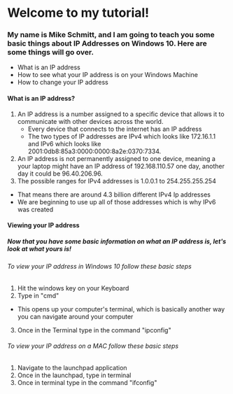#               Welcome to my tutorial!

### My name is Mike Schmitt, and I am going to teach you some basic things about IP Addresses on Windows 10. Here are some things will go over.


* What is an IP address
* How to see what your IP address is on your Windows Machine
* How to change your IP address


#### What is an IP address?
1. An IP address is a number assigned to a specific device that allows it to communicate with other devices across the world.
   * Every device that connects to the internet has an IP address
   * The two types of IP addresses are IPv4 which looks like 172.16.1.1 and IPv6 which looks like 2001:0db8:85a3:0000:0000:8a2e:0370:7334.
2. An IP address is not permanently assigned to one device, meaning a your laptop might have an IP address of 192.168.110.57 one day, another day it could be 96.40.206.96.
3. The possible ranges for IPv4 addresses is 1.0.0.1 to 254.255.255.254
  * That means there are around 4.3 billion different IPv4 Ip addresses
  * We are beginning to use up all of those addresses which is why IPv6 was created
  
#### Viewing your IP address
##### Now that you have some basic information on what an IP address is, let's look at what yours is!
###### To view your IP address in Windows 10 follow these basic steps
1. Hit the windows key on your Keyboard
2. Type in "cmd"
  * This opens up your computer's terminal, which is basically another way you can navigate around your computer
3. Once in the Terminal type in the command "ipconfig"
###### To view your IP address on a MAC follow these basic steps
1. Navigate to the launchpad application
2. Once in the launchpad, type in terminal
3. Once in terminal type in the command "ifconfig"

